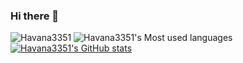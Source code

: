 ### Hi there 👋

<!--
**Havana3351/Havana3351** is a ✨ _special_ ✨ repository because its `README.md` (this file) appears on your GitHub profile.

Here are some ideas to get you started:

- 🔭 I’m currently working on ...
- 🌱 I’m currently learning ...
- 👯 I’m looking to collaborate on ...
- 🤔 I’m looking for help with ...
- 💬 Ask me about ...
- 📫 How to reach me: ...
- 😄 Pronouns: ...
- ⚡ Fun fact: ...
-->
![Havana3351](https://metrics.lecoq.io/Havana3351?template=classic&base.indepth=false&base.hireable=false&config.timezone=Asia%2FShanghai)
![Havana3351's Most used languages](https://github-readme-stats.vercel.app/api/top-langs/?username=Havana3351&layout=compact&hide_border=true&langs_count=10)
[![Havana3351's GitHub stats](https://github-readme-stats.vercel.app/api?username=Havana3351)](https://github.com/anuraghazra/github-readme-stats)

